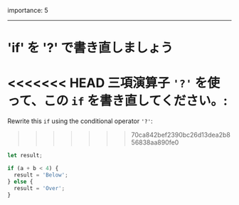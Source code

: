 importance: 5

---

# 'if' を '?' で書き直しましょう

<<<<<<< HEAD
三項演算子 `'?'` を使って、この `if` を書き直してください。:
=======
Rewrite this `if` using the conditional operator `'?'`:
>>>>>>> 70ca842bef2390bc26d13dea2b856838aa890fe0

```js
let result;

if (a + b < 4) {
  result = 'Below';
} else {
  result = 'Over';
}
```
